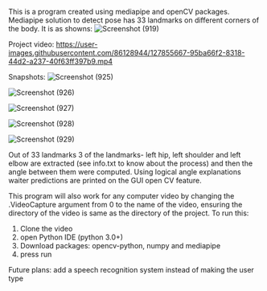 This is a program created using mediapipe and openCV packages. 
Mediapipe solution to detect pose has 33 landmarks on different corners of the body. It is as showns: 
![Screenshot (919)](https://user-images.githubusercontent.com/86128944/127777627-e552f7a0-43b1-4d47-abab-3a33db051540.png)

Project video:
https://user-images.githubusercontent.com/86128944/127855667-95ba66f2-8318-44d2-a237-40f63ff397b9.mp4

Snapshots: 
![Screenshot (925)](https://user-images.githubusercontent.com/86128944/127856555-5ed4042b-1cf0-4aec-999f-8efc903bb369.png)

![Screenshot (926)](https://user-images.githubusercontent.com/86128944/127856570-1663a7e9-7db3-48af-954b-267b238b2dc4.png)

![Screenshot (927)](https://user-images.githubusercontent.com/86128944/127856623-4b7bc757-d78b-41a4-99cc-2c63b61e7f48.png)

![Screenshot (928)](https://user-images.githubusercontent.com/86128944/127856642-333a1488-63db-4e4c-8687-01ceaf0eeb0a.png)

![Screenshot (929)](https://user-images.githubusercontent.com/86128944/127856667-7998d3ff-1909-4afe-af13-05dc4df98eff.png)

Out of 33 landmarks 3 of the landmarks- left hip, left shoulder and left elbow are extracted (see info.txt to know about the process) and then the angle between them were computed. Using logical angle explanations waiter predictions are printed on the GUI open CV feature. 

This program will also work for any computer video by changing the .VideoCapture argument from 0 to the name of the video, ensuring the directory of the video is same as the directory of the project. 
To run this: 
1) Clone the video
2) open Python IDE (python 3.0+)
3) Download packages: opencv-python, numpy and mediapipe
4) press run

Future plans: add a speech recognition system instead of making the user type
